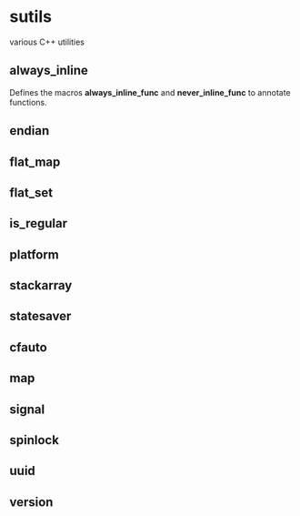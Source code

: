 # sutils
various C++ utilities


## always_inline

Defines the macros **always_inline_func** and **never_inline_func** to annotate
functions.

## endian
## flat_map
## flat_set
## is_regular
## platform
## stackarray
## statesaver
## cfauto
## map
## signal
## spinlock
## uuid
## version
